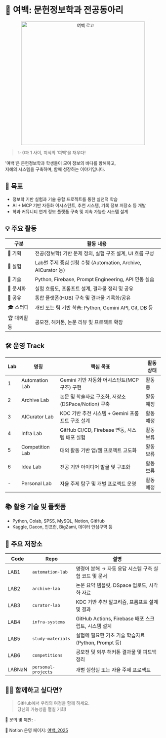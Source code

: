 # 🌌 여백: 문헌정보학과 전공동아리

<p align="center">
  <img src="https://.png" alt="여백 로고" width="400"/>
</p>

> ✨ 0과 1 사이, 지식의 '여백'을 채우다!

'여백'은 문헌정보학과 학생들이 모여 정보의 바다를 항해하고,  
지혜의 시스템을 구축하며, 함께 성장하는 이야기입니다.

## 🎯 목표

- 정보학 기반 실험과 기술 융합 프로젝트를 통한 실천적 학습
- AI + MCP 기반 자동화 어시스턴트, 추천 시스템, 기록 정보 저장소 등 개발
- 학과 커뮤니티 연계 정보 플랫폼 구축 및 지속 가능한 시스템 설계

## 💡 주요 활동

| 구분      | 활동 내용                                               |
| ------- | --------------------------------------------------- |
| 📘 기획   | 전공(정보학) 기반 문제 정의, 실험 구조 설계, UI 흐름 구성                     |
| 🔬 실험   | Lab별 주제 중심 실험 수행 (Automation, Archive, AICurator 등) |
| 🔧 기술   | Python, Firebase, Prompt Engineering, API 연동 실습     |
| 🧪 문서화  | 실험 흐름도, 프롬프트 설계, 결과물 정리 및 공유                        |
| 🧭 공유   | 통합 플랫폼(HUB) 구축 및 결과물 기록화/공유                         |
| 🎓 스터디  | 개인 또는 팀 기반 학습: Python, Gemini API, Git, DB 등        |
| 🏆 대외활동 | 공모전, 해커톤, 논문 리뷰 및 프로젝트 확장                           |

## 🛠 운영 Track

| Lab | 명칭              | 핵심 목표                                | 활동 상태 |
| --- | --------------- | ------------------------------------ |------------------|
| 1   | Automation Lab  | Gemini 기반 자동화 어시스턴트(MCP 구조) 구현       | 활동 중|
| 2   | Archive Lab     | 논문 및 학술자료 구조화, 저장소(DSPace/Notion) 구축 | 활동 예정|
| 3   | AICurator Lab   | KDC 기반 추천 시스템 + Gemini 프롬프트 구조 설계    | 활동 예정|
| 4   | Infra Lab       | GitHub CI/CD, Firebase 연동, 시스템 배포 실험 | 활동 보류 |
| 5   | Competition Lab | 대외 활동 기반 앱/웹 프로젝트 고도화                | 활동 보류|
| 6   | Idea Lab        | 전공 기반 아이디어 발굴 및 구조화                  | 활동 보류
| -   | Personal Lab    | 자율 주제 탐구 및 개별 프로젝트 운영                | 활동 예정| 

## 📚 활용 기술 및 플랫폼

- Python, Colab, SPSS, MySQL, Notion, GitHub
- Kaggle, Dacon, 인프런, BigZami, 데이터 안심구역 등

## 📂 주요 저장소

|Code| Repo                | 설명                                       |
|----| ------------------- | ---------------------------------------- |
|LAB1| `automation-lab`    | 명령어 분해 → 자동 응답 시스템 구축 실험 코드 및 문서         |
|LAB2| `archive-lab`       | 논문 요약 템플릿, DSpace 업로드, 시각화 자료            |
|LAB3| `curator-lab`       | KDC 기반 추천 알고리즘, 프롬프트 설계 및 결과             |
|LAB4| `infra-systems`     | GitHub Actions, Firebase 배포 스크립트, 시스템 설계 |
|LAB5| `study-materials`   | 실험에 필요한 기초 기술 학습자료(Python, Prompt 등)     |
|LAB6| `competitions`      | 공모전 및 외부 해커톤 결과물 및 피드백 정리                |
|LABNaN| `personal-projects` | 개별 실험실 또는 자율 주제 프로젝트                     |


## 🧑‍💻 함께하고 싶다면?

> GitHub에서 우리의 여정을 함께 하세요.  
> 당신의 가능성을 펼칠 기회!

📮 문의 및 제안: -

📔 Notion 운영 페이지: [여백_2025](https://www.notion.so/1d70994329a58073bc0bcc8b7f5168c3?v=1d70994329a5803a85dc000c4983758b&pvs=4)

